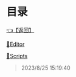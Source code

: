 # 目录  


[👈【返回】](/--目录--/00工作笔记00/--目录--00工作笔记00)  


[📁Editor](/--目录--/00工作笔记00/钻头绳子笔记/Editor/--目录--Editor)  

[📁Scripts](/--目录--/00工作笔记00/钻头绳子笔记/Scripts/--目录--Scripts)  







> 2023/8/25 15:19:40

